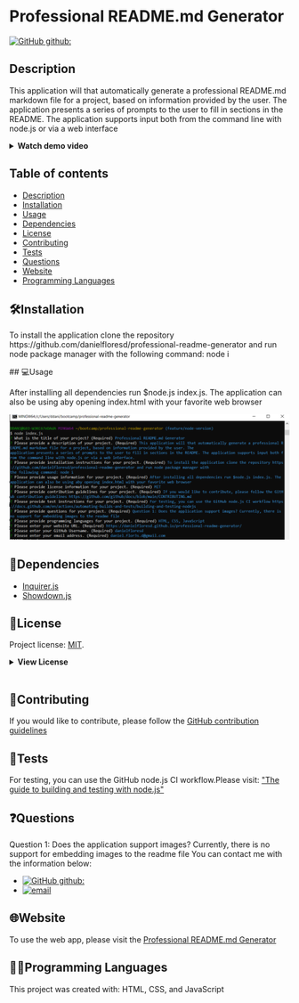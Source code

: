# Professional README.md Generator

[![GitHub github:](https://img.shields.io/badge/license-MIT-blue.svg)](https://choosealicense.com/licenses/mit)
## Description   
<p>This application will that automatically generate a professional README.md markdown file for a project, based on information provided by the user. The application presents a series of prompts to the user to fill in sections in the README. The application supports input both from the command line with node.js or via a web interface</p>   
<details><summary><b>Watch demo video</b></summary>
<video width="640" height="480" controls autoplay>
  <source src="./assets/images/screencast.webm" type="video/webm">
</video> 
</details>

## Table of contents

  * [Description](#description)
  * [Installation](#🛠️installation)
  * [Usage](#💻usage)
  * [Dependencies](#🧩dependencies)
  * [License](#📛license)
  * [Contributing](#🤝contributing)
  * [Tests](#📃tests)
  * [Questions](#❓questions)
  * [Website](#🌐website)
  * [Programming Languages](#👨‍💻programming-languages)

## 🛠️Installation    
<p>To install the application clone the repository https://github.com/danielfloresd/professional-readme-generator and run node package manager with the following command: node i    
</p>      
## 💻Usage    
<p>After installing all dependencies run $node.js index.js. The application can also be using aby opening index.html with your favorite web browser
</p>
<img src="./assets/images/nodejs.PNG"><img>  

## 🧩Dependencies   
* [Inquirer.js](https://www.npmjs.com/package/inquirer)
* [Showdown.js](https://www.npmjs.com/package/showdown)

## 📛License    
Project license: [MIT](https://choosealicense.com/licenses/mit).     

<details><summary><b>View License</b></summary>MIT License

Copyright (c) 2022 Daniel Flores D

Permission is hereby granted, free of charge, to any person obtaining a copy
of this software and associated documentation files (the "Software"), to deal
in the Software without restriction, including without limitation the rights
to use, copy, modify, merge, publish, distribute, sublicense, and/or sell
copies of the Software, and to permit persons to whom the Software is
furnished to do so, subject to the following conditions:

The above copyright notice and this permission notice shall be included in all
copies or substantial portions of the Software.

THE SOFTWARE IS PROVIDED "AS IS", WITHOUT WARRANTY OF ANY KIND, EXPRESS OR
IMPLIED, INCLUDING BUT NOT LIMITED TO THE WARRANTIES OF MERCHANTABILITY,
FITNESS FOR A PARTICULAR PURPOSE AND NONINFRINGEMENT. IN NO EVENT SHALL THE
AUTHORS OR COPYRIGHT HOLDERS BE LIABLE FOR ANY CLAIM, DAMAGES OR OTHER
LIABILITY, WHETHER IN AN ACTION OF CONTRACT, TORT OR OTHERWISE, ARISING FROM,
OUT OF OR IN CONNECTION WITH THE SOFTWARE OR THE USE OR OTHER DEALINGS IN THE
SOFTWARE.
</details></br>   
       
## 🤝Contributing    
If you would like to contribute, please follow the [GitHub contribution guidelines](https://github.com/github/docs/blob/main/CONTRIBUTING.md)   
      
## 📃Tests    
For testing, you can use the GitHub node.js CI workflow.Please visit: ["The guide to building and testing with node.js"](https://docs.github.com/en/actions/automating-builds-and-tests/building-and-testing-nodejs)   
      
## ❓Questions   
<p> Question 1: Does the application support images? Currently, there is no support for embedding images to the readme file    
You can contact me with the information below:
</p>

* [![GitHub github:](https://img.shields.io/badge/github:-danielfloresd-black.svg)](https://github.com/danielfloresd)   
* [![email](https://img.shields.io/badge/email:-daniel.flor3s.d@gmail.com-blue.svg)](mailto:daniel.flor3s.d@gmail.com)    
        
## 🌐Website    
To use the web app, please visit the [Professional README.md Generator](https://danielfloresd.github.io/professional-readme-generator/)  

## 👨‍💻Programming Languages    
This project was created with: HTML, CSS, and JavaScript   
      
